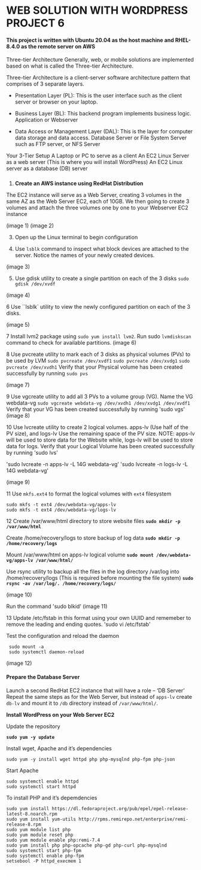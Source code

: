 # WEB SOLUTION WITH WORDPRESS PROJECT 6

#### This project is written with Ubuntu 20.04 as the host machine and RHEL-8.4.0 as the remote server on AWS

Three-tier Architecture Generally, web, or mobile solutions are implemented based on what is called the Three-tier Architecture.

Three-tier Architecture is a client-server software architecture pattern that comprises of 3 separate layers.

* Presentation Layer (PL): This is the user interface such as the client server or browser on your laptop.

* Business Layer (BL): This backend program implements business logic. Application or Webserver

* Data Access or Management Layer (DAL): This is the layer for computer data storage and data access. Database Server or File System Server such as FTP server, or NFS Server

Your 3-Tier Setup
A Laptop or PC to serve as a client
An EC2 Linux Server as a web server (This is where you will install WordPress)
An EC2 Linux server as a database (DB) server

###

1. **Create an AWS instance using RedHat Distribution**

The EC2 instance will serve as a Web Server, creating 3 volumes in the same AZ as the Web Server EC2, each of 10GB. We then going to create 3 volumes and attach the three volumes one by one to your Webserver EC2 instance

(image 1)
(image 2)

3. Open up the Linux terminal to begin configuration

4. Use `lsblk` command to inspect what block devices are attached to the server. Notice the names of your newly created devices.

(image 3)

5. Use gdisk utility to create a single partition on each of the 3 disks
`sudo gdisk /dev/xvdf`

(image 4)

6 Use ``lsblk` utility to view the newly configured partition on each of the 3 disks.

(image 5)

7 Install lvm2 package using `sudo yum install lvm2`. Run sudo `lvmdiskscan` command to check for available partitions.
(image 6)

8 Use pvcreate utility to mark each of 3 disks as physical volumes (PVs) to be used by LVM
`sudo pvcreate /dev/xvdf1`
`sudo pvcreate /dev/xvdg1`
`sudo pvcreate /dev/xvdh1`
 Verify that your Physical volume has been created successfully by running `sudo pvs`

 (image 7)

 9 Use vgcreate utility to add all 3 PVs to a volume group (VG). Name the VG webdata-vg
`sudo vgcreate webdata-vg /dev/xvdh1 /dev/xvdg1 /dev/xvdf1`
Verify that your VG has been created successfully by running 'sudo vgs'
 (image 8)

10 Use lvcreate utility to create 2 logical volumes. apps-lv (Use half of the PV size), and logs-lv Use the remaining space of the PV size. NOTE: apps-lv will be used to store data for the Website while, logs-lv will be used to store data for logs. Verify that your Logical Volume has been created successfully by running 'sudo lvs'

'sudo lvcreate -n apps-lv -L 14G webdata-vg'
'sudo lvcreate -n logs-lv -L 14G webdata-vg'

 (image 9)

11 Use `mkfs.ext4` to format the logical volumes with `ext4` filesystem

```
sudo mkfs -t ext4 /dev/webdata-vg/apps-lv
sudo mkfs -t ext4 /dev/webdata-vg/logs-lv
```

12  Create /var/www/html directory to store website files
**`sudo mkdir -p /var/www/html`**

 Create /home/recovery/logs to store backup of log data
**`sudo mkdir -p /home/recovery/logs`**

Mount /var/www/html on apps-lv logical volume
**`sudo mount /dev/webdata-vg/apps-lv /var/www/html/`**

Use rsync utility to backup all the files in the log directory /var/log into /home/recovery/logs (This is required before mounting the file system)
**`sudo rsync -av /var/log/. /home/recovery/logs/`**

(image 10)

Run the command 'sudo blkid'
(image 11)

13 Update /etc/fstab in this format using your own UUID and rememeber to remove the leading and ending quotes.
'sudo vi /etc/fstab'

Test the configuration and reload the daemon
```
 sudo mount -a
 sudo systemctl daemon-reload
```
(image 12)

#### Prepare the Database Server
Launch a second RedHat EC2 instance that will have a role – ‘DB Server’
Repeat the same steps as for the Web Server, but instead of `apps-lv` create `db-lv` and mount it to `/db` directory instead of `/var/www/html/`.

**Install WordPress on your Web Server EC2**

Update the repository

**`sudo yum -y update`**

Install wget, Apache and it’s dependencies

`sudo yum -y install wget httpd php php-mysqlnd php-fpm php-json`

Start Apache

```
sudo systemctl enable httpd
sudo systemctl start httpd
```

To install PHP and it’s depemdencies

```
sudo yum install https://dl.fedoraproject.org/pub/epel/epel-release-latest-8.noarch.rpm
sudo yum install yum-utils http://rpms.remirepo.net/enterprise/remi-release-8.rpm
sudo yum module list php
sudo yum module reset php
sudo yum module enable php:remi-7.4
sudo yum install php php-opcache php-gd php-curl php-mysqlnd
sudo systemctl start php-fpm
sudo systemctl enable php-fpm
setsebool -P httpd_execmem 1
```













